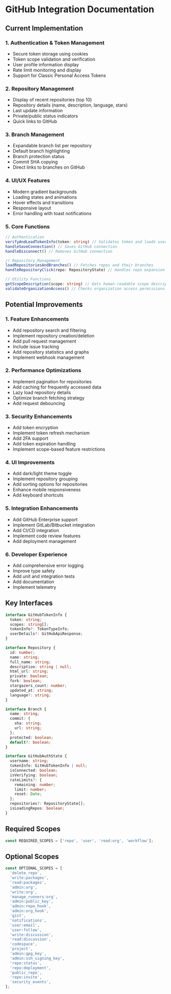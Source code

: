 # GitHub Integration Documentation

## Current Implementation

### 1. Authentication & Token Management

- Secure token storage using cookies
- Token scope validation and verification
- User profile information display
- Rate limit monitoring and display
- Support for Classic Personal Access Tokens

### 2. Repository Management

- Display of recent repositories (top 10)
- Repository details (name, description, language, stars)
- Last update information
- Private/public status indicators
- Quick links to GitHub

### 3. Branch Management

- Expandable branch list per repository
- Default branch highlighting
- Branch protection status
- Commit SHA copying
- Direct links to branches on GitHub

### 4. UI/UX Features

- Modern gradient backgrounds
- Loading states and animations
- Hover effects and transitions
- Responsive layout
- Error handling with toast notifications

### 5. Core Functions

```typescript
// Authentication
verifyAndLoadTokenInfo(token: string) // Validates token and loads user info
handleSaveConnection() // Saves GitHub connection
handleDisconnect() // Removes GitHub connection

// Repository Management
loadRepositoriesAndBranches() // Fetches repos and their branches
handleRepositoryClick(repo: RepositoryState) // Handles repo expansion

// Utility Functions
getScopeDescription(scope: string) // Gets human-readable scope descriptions
validateOrganizationAccess() // Checks organization access permissions
```

## Potential Improvements

### 1. Feature Enhancements

- Add repository search and filtering
- Implement repository creation/deletion
- Add pull request management
- Include issue tracking
- Add repository statistics and graphs
- Implement webhook management

### 2. Performance Optimizations

- Implement pagination for repositories
- Add caching for frequently accessed data
- Lazy load repository details
- Optimize branch fetching strategy
- Add request debouncing

### 3. Security Enhancements

- Add token encryption
- Implement token refresh mechanism
- Add 2FA support
- Add token expiration handling
- Implement scope-based feature restrictions

### 4. UI Improvements

- Add dark/light theme toggle
- Implement repository grouping
- Add sorting options for repositories
- Enhance mobile responsiveness
- Add keyboard shortcuts

### 5. Integration Enhancements

- Add GitHub Enterprise support
- Implement GitLab/Bitbucket integration
- Add CI/CD integration
- Implement code review features
- Add deployment management

### 6. Developer Experience

- Add comprehensive error logging
- Improve type safety
- Add unit and integration tests
- Add documentation
- Implement telemetry

## Key Interfaces

```typescript
interface GitHubTokenInfo {
  token: string;
  scopes: string[];
  tokenInfo?: TokenTypeInfo;
  userDetails?: GitHubApiResponse;
}

interface Repository {
  id: number;
  name: string;
  full_name: string;
  description: string | null;
  html_url: string;
  private: boolean;
  fork: boolean;
  stargazers_count: number;
  updated_at: string;
  language?: string;
}

interface Branch {
  name: string;
  commit: {
    sha: string;
    url: string;
  };
  protected: boolean;
  default?: boolean;
}

interface GitHubAuthState {
  username: string;
  tokenInfo: GitHubTokenInfo | null;
  isConnected: boolean;
  isVerifying: boolean;
  rateLimits?: {
    remaining: number;
    limit: number;
    reset: Date;
  };
  repositories?: RepositoryState[];
  isLoadingRepos: boolean;
}
```

## Required Scopes

```typescript
const REQUIRED_SCOPES = ['repo', 'user', 'read:org', 'workflow'];
```

## Optional Scopes

```typescript
const OPTIONAL_SCOPES = [
  'delete_repo',
  'write:packages',
  'read:packages',
  'admin:org',
  'write:org',
  'manage_runners:org',
  'admin:public_key',
  'admin:repo_hook',
  'admin:org_hook',
  'gist',
  'notifications',
  'user:email',
  'user:follow',
  'write:discussion',
  'read:discussion',
  'codespace',
  'project',
  'admin:gpg_key',
  'admin:ssh_signing_key',
  'repo:status',
  'repo:deployment',
  'public_repo',
  'repo:invite',
  'security_events',
];
```

